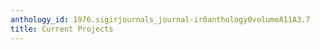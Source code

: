 ```yaml
---
anthology_id: 1976.sigirjournals_journal-ir0anthology0volumeA11A3.7
title: Current Projects
---
```

